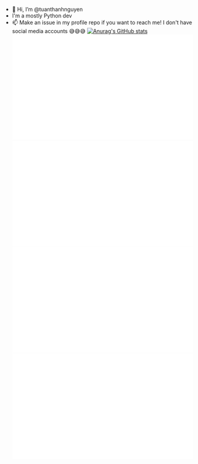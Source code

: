 - 👋 Hi, I’m @tuanthanhnguyen
- I'm a mostly Python dev
- 📫 Make an issue in my profile repo if you want to reach me! I don't have social media accounts 😅😅😅
[![Anurag's GitHub stats](https://github-readme-stats.vercel.app/api?username=tuanthanhnguyen&theme=radical)](https://github.com/anuraghazra/github-readme-stats)
![](https://raw.githubusercontent.com/tuanthanhnguyen/gh-stats/master/generated/overview.svg#gh-dark-mode-only)
![](https://raw.githubusercontent.com/tuanthanhnguyen/gh-stats/master/generated/overview.svg#gh-light-mode-only)
![](https://raw.githubusercontent.com/tuanthanhnguyen/gh-stats/master/generated/languages.svg#gh-dark-mode-only)
![](https://raw.githubusercontent.com/tuanthanhnguyen/gh-stats/master/generated/languages.svg#gh-light-mode-only)
<!---
tuanthanhnguyen/tuanthanhnguyen is a ✨ special ✨ repository because its `README.md` (this file) appears on your GitHub profile.
You can click the Preview link to take a look at your changes.
--->
